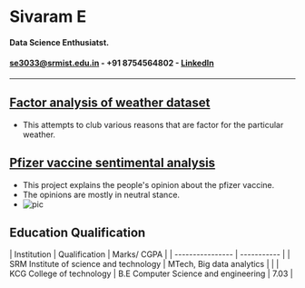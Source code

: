 # Sivaram E 
#### Data Science Enthusiatst.
#### se3033@srmist.edu.in - +91 8754564802 - [LinkedIn](https://www.linkedin.com/in/sivaramelumalai4032588/)
  
__________________________________________________________________________________________________________
   
   



## [Factor analysis of weather dataset](https://github.com/sivaramelumalai/Pfizer_vaccine_analysis/blob/main/pfizer%20vaccine%20sentiment%20analysis.ipynb)
- This attempts to club various reasons that are factor for the particular weather.


## [Pfizer vaccine sentimental analysis](https://github.com/sivaramelumalai/Pfizer_vaccine_analysis/blob/main/pfizer%20vaccine%20sentiment%20analysis.ipynb)
- This project explains the people's opinion about the pfizer vaccine.
- The opinions are mostly in neutral stance.
- ![pic](https://github.com/sivaramelumalai/Sivaram_Portfolio/blob/gh-pages/dist%20of%20sent.png)



## Education Qualification

| Institution      | Qualification | Marks/ CGPA |
| ---------------- | ----------- |
| SRM Institute of science and technology      | MTech, Big data analytics       | |
| KCG College of technology   | B.E Computer Science and engineering        | 7.03 |
